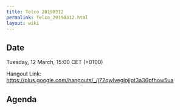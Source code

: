 ```yaml
---
title: Telco 20190312
permalink: Telco_20190312.html
layout: wiki
---
```


Date
----

Tuesday, 12 March, 15:00 CET (+0100)

<!-- end of autogeneration -->

Hangout Link:
<https://plus.google.com/hangouts/_/j72qwlvegiojjpt3a36pfhow5ua>

Agenda
------



